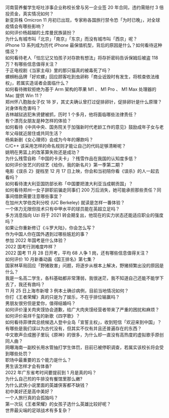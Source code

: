 河南营养餐学生呕吐涉事企业称校长曾与另一企业签 20 年合同，违约需赔付 3 倍投资金，真实情况如何？  
新变异株 Omicron 11 月初已出现，专家称各国旅行禁令恐「为时已晚」，对全球疫情会有哪些影响？  
如何评价杨超越的土库曼民族装扮？  
为什么有城市叫「北京」「南京」「东京」而没有城市叫「西京」呢？  
iPhone 13 系列成为历代 iPhone 最保值机型，背后的原因是什么？如何看待这种情况？  
如何看待老人「怕忘记又怕孩子对存款有想法」将存折密码告诉保姆后被盗 118 万？有哪些信息值得关注？  
于正电视剧《当家主母》里的那只猫真的被毒死了吗？  
螺蛳粉品牌「好欢螺」回应顾客吃到虫卵称「商业诋毁时有发生，将核查依法维权」，若属实造谣者会面临什么？  
如何看待微软拒绝为基于 Arm 架构的苹果 M1 、 M1 Pro 、 M1 Max 处理器的 Mac 提供 Win 11？  
郑州怀八胞胎女子仅 18 岁，其丈夫确认曾打过促排卵针，促排卵针是什么原理？对身体有危害吗？  
吉林越狱逃犯朱贤健被抓，历时 1 个多月，他将面临哪些法律责任？  
有个漂亮女朋友是种怎样的体验？  
如何看待《中共中央、国务院关于加强新时代老龄工作的意见》鼓励成年子女与老年父母就近居住或共同生活？  
杨紫新剧《女心理师》会成为今年的爆款吗？  
C/C++ 该采用怎样的命名规则才能让自己的代码足够清晰呢？  
姚明在男篮上的改革算失败还是成功？  
为什么残雪自称「中国的卡夫卡」？残雪作品在我国的认知度多低？  
如何评价张艺兴的综艺《给你，我的新名片》第一季第二期？  
电影《误杀 2》提档至 12 月 17 日上映，你会和当初陪你看《误杀》的人一起去看吗？  
如何看待澳大利亚国防部长称「中国要把澳大利亚当成朝贡国」？  
如何看待郑州一女子辞职前骗走同事们 200 万后消失，她可能承担那些责任？同事间借款需要注意哪些事宜？  
在加州大学伯克利分校 (UC Berkeley) 就读是怎样一番体验？  
一个体力无限但技术只有中甲水平的球员能在英超立足吗？  
多方消息指向 Uzi 将于 2021 转会期复出，他现在的实力状态还能适应职业的强度吗？  
如果让你重新修订《斗罗大陆》，你会怎么写？  
作为中国人你在国外遇到过哪些尴尬的事？  
参加 2022 年国考是什么体验？  
2022 国考行测难度咋样？  
2022 国考 11 月 28 日开考，平均 68 人争 1 岗，还有哪些信息值得关注？  
如何评价 10 月新番动画《国王排名》第七集？  
国家林草局回应「野猪致害」问题，将逐步从根本上解决，野猪频繁出没的原因是什么？  
我是一名高二学生，各科基础都非常薄弱，我很迷茫，我不知道自己还能不能学下去了，我还有救吗？  
11 月 25 日上海市新增 3 例本土确诊病例，目前当地情况如何？  
你打《王者荣耀》真的只是为了娱乐，不在乎排位输赢吗？  
男朋友很穷但是爱你，值得结婚吗？  
如何评价潼关肉夹馍协会道歉，给广大肉夹馍经营者带来了严重的困扰和麻烦？  
如何评价易烊千玺的新歌《四字歌》？  
如何看待菲律宾总统候选人登中业岛「宣誓主权」，收到短信「欢迎来到中国」？  
有哪些是我们误以为古代没有，但其实不仅有并且还普遍存在的东西？  
中文歌声合成圈子里玩《原神》的很多，为什么却一直没有高热度的虚拟歌手原创同人曲？  
网曝海南一副校长用水管抽打学生体罚，目前已被停职调查，若属实该校长将会受到哪些处罚？  
职场中最重要的五个能力是什么？  
男生该怎样才会有体香?  
2022 年广东省考时间要提前到 1 月是真的吗？  
为什么自己煎的牛排没有餐馆里那么嫩?  
为什么武侠小说里面的英雄侠客都不缺钱？  
初中美好还是高中美好？  
一个人旅行真的会孤独吗？  
第一次玩《王者荣耀》的女孩子选什么英雄比较好呢？  
世界最尖端的足球战术有多复杂？  
